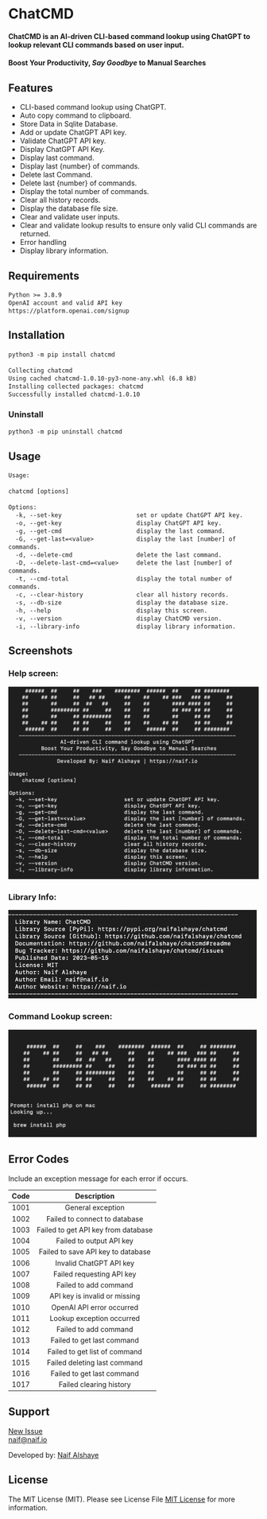 # ChatCMD #
#### **ChatCMD** is an AI-driven CLI-based command lookup using ChatGPT to lookup relevant CLI commands based on user input. ####

#### Boost Your Productivity, ***Say Goodbye*** to Manual Searches ####

## Features
- CLI-based command lookup using ChatGPT.
- Auto copy command to clipboard.
- Store Data in Sqlite Database.
- Add or update ChatGPT API key.
- Validate ChatGPT API key.
- Display ChatGPT API Key.
- Display last command.
- Display last {number} of commands.
- Delete last Command.
- Delete last {number} of commands.
- Display the total number of commands.
- Clear all history records.
- Display the database file size.
- Clear and validate user inputs.
- Clear and validate lookup results to ensure only valid CLI commands are returned.
- Error handling
- Display library information.

## Requirements
    Python >= 3.8.9
    OpenAI account and valid API key
    https://platform.openai.com/signup
## Installation
    python3 -m pip install chatcmd

    Collecting chatcmd
    Using cached chatcmd-1.0.10-py3-none-any.whl (6.8 kB)
    Installing collected packages: chatcmd
    Successfully installed chatcmd-1.0.10

### Uninstall ###
    python3 -m pip uninstall chatcmd
## Usage

```
Usage:

chatcmd [options]
  
Options:
  -k, --set-key                     set or update ChatGPT API key.
  -o, --get-key                     display ChatGPT API key.
  -g, --get-cmd                     display the last command.
  -G, --get-last=<value>            display the last [number] of commands.
  -d, --delete-cmd                  delete the last command.
  -D, --delete-last-cmd=<value>     delete the last [number] of commands.
  -t, --cmd-total                   display the total number of commands.
  -c, --clear-history               clear all history records.
  -s, --db-size                     display the database size.
  -h, --help                        display this screen.
  -v, --version                     display ChatCMD version.
  -i, --library-info                display library information.

```

## Screenshots
### Help screen: ###
<img src="https://github.com/naifalshaye/chatcmd/raw/master/chatcmd/images/help.png" alt="Help Screen" style="width:550px;"/>

### Library Info: ###
<img src="https://github.com/naifalshaye/chatcmd/raw/master/chatcmd/images/library-info.png" alt="Lookup Screen" style="width:500px;"/>

### Command Lookup screen: ###
<img src="https://github.com/naifalshaye/chatcmd/raw/master/chatcmd/images/lookup.png" alt="Lookup Screen" style="width:500px;"/>

## Error Codes
Include an exception message for each error if occurs.

| Code |                     Description                     |
|------|:---------------------------------------------------:|
| 1001 |                  General exception                  |
| 1002 |            Failed to connect to database            |
| 1003 |         Failed to get API key from database         |
| 1004 |              Failed to output API key               |
| 1005 |         Failed to save API key to database          |
| 1006 |               Invalid ChatGPT API key               |
| 1007 |              Failed requesting API key              |
| 1008 |                Failed to add command                |
| 1009 |            API key is invalid or missing            |
| 1010 |              OpenAI API error occurred              |
| 1011 |              Lookup exception occurred              |
| 1012 |                Failed to add command                |
| 1013 |             Failed to get last command              |
| 1014 |            Failed to get list of command            |
| 1015 |            Failed deleting last command             |
| 1016 |             Failed to get last command              |
| 1017 |               Failed clearing history               |

## Support
[New Issue](https://github.com/naifalshaye/chatcmd/issues/new)\
[naif@naif.io](mailto:naif@naif.io)

Developed by: [Naif Alshaye](https://naif.io)
## License
The MIT License (MIT). Please see License File [MIT License](https://choosealicense.com/licenses/mit/) for more information.